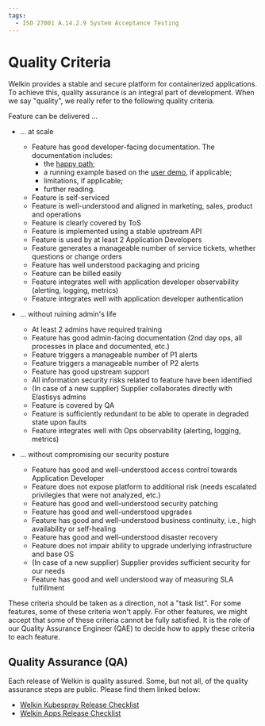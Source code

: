 ```yaml
---
tags:
  - ISO 27001 A.14.2.9 System Acceptance Testing
---
```


# Quality Criteria

Welkin provides a stable and secure platform for containerized applications.
To achieve this, quality assurance is an integral part of development.
When we say "quality", we really refer to the following quality criteria.

Feature can be delivered ...

- ... at scale

    - Feature has good developer-facing documentation. The documentation includes:
        - the [happy path](https://en.wikipedia.org/wiki/Happy_path);
        - a running example based on the [user demo](https://github.com/elastisys/compliantkubernetes/tree/main/user-demo), if applicable;
        - limitations, if applicable;
        - further reading.
    - Feature is self-serviced
    - Feature is well-understood and aligned in marketing, sales, product and operations
    - Feature is clearly covered by ToS
    - Feature is implemented using a stable upstream API
    - Feature is used by at least 2 Application Developers
    - Feature generates a manageable number of service tickets, whether questions or change orders
    - Feature has well understood packaging and pricing
    - Feature can be billed easily
    - Feature integrates well with application developer observability (alerting, logging, metrics)
    - Feature integrates well with application developer authentication

- ... without ruining admin's life

    - At least 2 admins have required training
    - Feature has good admin-facing documentation (2nd day ops, all processes in place and documented, etc.)
    - Feature triggers a manageable number of P1 alerts
    - Feature triggers a manageable number of P2 alerts
    - Feature has good upstream support
    - All information security risks related to feature have been identified
    - (In case of a new supplier) Supplier collaborates directly with Elastisys admins
    - Feature is covered by QA
    - Feature is sufficiently redundant to be able to operate in degraded state upon faults
    - Feature integrates well with Ops observability (alerting, logging, metrics)

- ... without compromising our security posture

    - Feature has good and well-understood access control towards Application Developer
    - Feature does not expose platform to additional risk (needs escalated privilegies that were not analyzed, etc.)
    - Feature has good and well-understood security patching
    - Feature has good and well-understood upgrades
    - Feature has good and well-understood business continuity, i.e., high availability or self-healing
    - Feature has good and well-understood disaster recovery
    - Feature does not impair ability to upgrade underlying infrastructure and base OS
    - (In case of a new supplier) Supplier provides sufficient security for our needs
    - Feature has good and well understood way of measuring SLA fulfillment

These criteria should be taken as a direction, not a "task list".
For some features, some of these criteria won't apply.
For other features, we might accept that some of these criteria cannot be fully satisfied.
It is the role of our Quality Assurance Engineer (QAE) to decide how to apply these criteria to each feature.

## Quality Assurance (QA)

Each release of Welkin is quality assured.
Some, but not all, of the quality assurance steps are public.
Please find them linked below:

- [Welkin Kubespray Release Checklist](https://github.com/elastisys/compliantkubernetes-kubespray/blob/main/.github/ISSUE_TEMPLATE/release.md)
- [Welkin Apps Release Checklist](https://github.com/elastisys/compliantkubernetes-apps/blob/main/.github/ISSUE_TEMPLATE/release.md)

